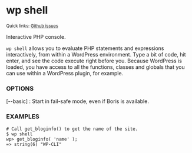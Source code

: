 # wp shell

<small>Quick links: <a href="https://github.com/issues?q=is%3Aopen+label%3Acommand%3Ashell+sort%3Aupdated-desc+org%3Awp-cli">Github issues</a></small>

Interactive PHP console.

`wp shell` allows you to evaluate PHP statements and expressions
interactively, from within a WordPress environment. Type a bit of code,
hit enter, and see the code execute right before you. Because WordPress
is loaded, you have access to all the functions, classes and globals
that you can use within a WordPress plugin, for example.

### OPTIONS

[\--basic]
: Start in fail-safe mode, even if Boris is available.

### EXAMPLES

    # Call get_bloginfo() to get the name of the site.
    $ wp shell
    wp> get_bloginfo( 'name' );
    => string(6) "WP-CLI"


